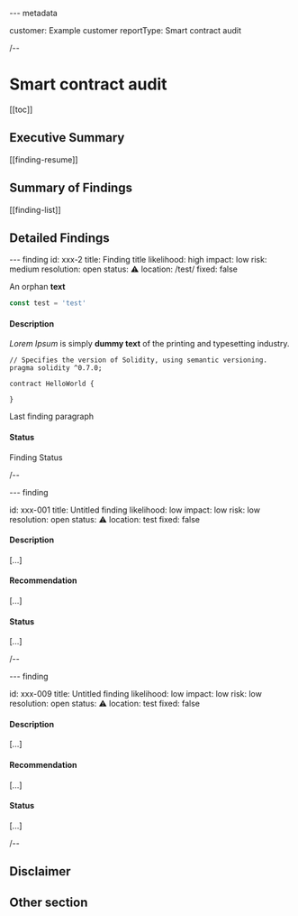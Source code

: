 --- metadata

customer: Example customer
reportType: Smart contract audit

/--

# Smart contract audit

[[toc]]

## Executive Summary

[[finding-resume]]

## Summary of Findings

[[finding-list]]

## Detailed Findings

--- finding
id: xxx-2
title: Finding title
likelihood: high
impact: low
risk: medium
resolution: open
status: ⚠
location: /test/
fixed: false

An orphan **text**

```javascript
const test = 'test'
```

#### Description

_Lorem Ipsum_ is simply **dummy text** of the printing and typesetting industry.

```solidity
// Specifies the version of Solidity, using semantic versioning.
pragma solidity ^0.7.0;

contract HelloWorld {

}

```

Last finding paragraph

#### Status

Finding Status

/--

--- finding

id: xxx-001
title: Untitled finding
likelihood: low
impact: low
risk: low
resolution: open
status: ⚠
location: test
fixed: false

#### Description

[...]

#### Recommendation

[...]

#### Status

[...]

/--

--- finding

id: xxx-009
title: Untitled finding
likelihood: low
impact: low
risk: low
resolution: open
status: ⚠
location: test
fixed: false

#### Description

[...]

#### Recommendation

[...]

#### Status

[...]

/--

## Disclaimer

## Other section
